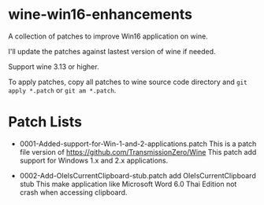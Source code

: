 # wine-win16-enhancements

A collection of patches to improve Win16 application on wine.

I'll update the patches against lastest version of wine if needed.

Support wine 3.13 or higher.

To apply patches, copy all patches to wine source code directory and `git apply *.patch` or `git am *.patch`.

# Patch Lists

- 0001-Added-support-for-Win-1-and-2-applications.patch
This is a patch file version of https://github.com/TransmissionZero/Wine
This patch add support for Windows 1.x and 2.x applications.

- 0002-Add-OleIsCurrentClipboard-stub.patch add OleIsCurrentClipboard stub
This make application like Microsoft Word 6.0 Thai Edition not crash when accessing clipboard.
